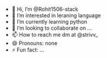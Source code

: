 - 👋 Hi, I’m @Rohit1506-stack
- 👀 I’m interested in leraning language
- 🌱 I’m currently learning python
- 💞️ I’m looking to collaborate on ...
- 📫 How to reach me dm at @strivv_
- 😄 Pronouns: none
- ⚡ Fun fact: ...

<!---
Rohit1506-stack/Rohit1506-stack is a ✨ special ✨ repository because its `README.md` (this file) appears on your GitHub profile.
You can click the Preview link to take a look at your changes.
--->

